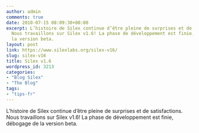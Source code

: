 ```yaml
---
author: admin
comments: true
date: 2010-07-15 08:09:30+00:00
excerpt: L’histoire de Silex continue d’être pleine de surprises et de satisfactions.
  Nous travaillons sur Silex v1.6! La phase de développement est finie, débogage de
  la version beta.
layout: post
link: https://www.silexlabs.org/silex-v16/
slug: silex-v16
title: Silex v1.6
wordpress_id: 3213
categories:
- "Blog Silex"
- "The Blog"
tags:
- "tips-fr"
---
```


L’histoire de Silex continue d’être pleine de surprises et de satisfactions. Nous travaillons sur Silex v1.6! La phase de développement est finie, débogage de la version beta.
